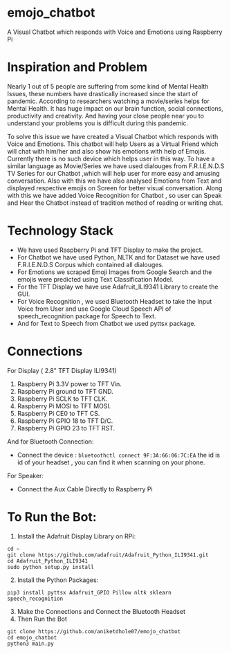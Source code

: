 # emojo_chatbot
A Visual Chatbot which responds with Voice and Emotions using Raspberry Pi

# Inspiration and Problem
Nearly 1 out of 5 people are suffering from some kind of Mental Health Issues, these numbers have drastically increased since the start of pandemic. According to researchers watching a movie/series helps for Mental Health. It has huge impact on our brain function, social connections, productivity and creativity. And having your close people near  you to understand your problems you is difficult during this pandemic.

To solve this issue we have created a Visual Chatbot which responds with Voice and Emotions. This chatbot will help Users as a Virtual Friend which will chat with him/her and also show his emotions with help of Emojis.  Currently there is no such device which helps user in this way. To have a similar language as Movie/Series we have used dialouges from F.R.I.E.N.D.S TV Series for our Chatbot ,which will help user for more easy and amusing conversation. Also with this we have also analysed Emotions from Text and displayed respective emojis on Screen for better visual conversation. Along with this we have added Voice Recognition for Chatbot , so user can Speak and Hear the Chatbot instead of tradition method of reading or writing chat.

# Technology Stack
* We have used Raspberry Pi and TFT Display to make the project.
* For Chatbot we have used Python, NLTK and for Dataset we have used F.R.I.E.N.D.S Corpus which contained all dialouges.
* For Emotions we scraped Emoji Images from Google Search and the emojis were predicted using Text Classification Model.
* For the TFT Display we have use Adafruit_ILI9341 Library to create the GUI.
* For Voice Recognition , we used Bluetooth Headset to take the Input Voice from User and use Google Cloud Speech API of speech_recognition package for Speech to Text.
* And for Text to Speech  from Chatbot we used pyttsx package.

# Connections
For Display ( 2.8" TFT Display ILI9341)
1. Raspberry Pi 3.3V power to TFT Vin.
2. Raspberry Pi ground to TFT GND.
3. Raspberry Pi SCLK to TFT CLK.
4. Raspberry Pi MOSI to TFT MOSI.
5. Raspberry Pi CE0 to TFT CS.
6. Raspberry Pi GPIO 18 to TFT D/C.
7. Raspberry Pi GPIO 23 to TFT RST.

And for Bluetooth Connection:
* Connect the device : `bluetoothctl connect 9F:3A:66:06:7C:EA` the id is id of your headset , you can find it when scanning on your phone.

For Speaker:
* Connect the Aux Cable Directly to Raspberry Pi 

# To Run the Bot:
1. Install the Adafruit Display Library on RPi:
```
cd ~
git clone https://github.com/adafruit/Adafruit_Python_ILI9341.git
cd Adafruit_Python_ILI9341
sudo python setup.py install
```
2. Install the Python Packages:
```
pip3 install pyttsx Adafruit_GPIO Pillow nltk sklearn speech_recognition
```
3. Make the Connections and Connect the Bluetooth Headset
4. Then Run the Bot
```
git clone https://github.com/aniketdhole07/emojo_chatbot
cd emojo_chatbot
python3 main.py
```
